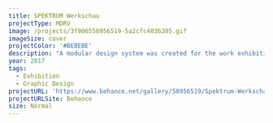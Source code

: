 ```yaml
---
title: SPEKTRUM Werkschau
projectType: MDRV
image: /projects/3f906558956519-5a2cfc403b205.gif
imageSize: cover
projectColor: '#BEBEBE'
description: "A modular design system was created for the work exhibition of the MD14, Media Design course at the DHBW Ravensburg. A5 fields, combined as desired, are assembled into posters and a guidance system. The use of chrome paper reflects the environment and the monochrome design illuminates in the entire color spectrum.\nThe DIN A5 format enabled us to create a signage system that could be quickly adapted to meet specific requirements. For example, during the course of the work show, we designed directional arrows and printed them out in black and white on our copiers.\n\nArt Direction\_[Tobias Müller]()\_[Nicolas Bernklau]()\_[Felix Buhler]()\_[Tobias Tapken]()\_\n\nSupervision\_[Prof. Dr. Klaus Birk]() \n\nWeb Design & Coding\_[Florian Windbacher]()\_\n\nAnimated Posters\_[Hanna Viellehner]()\_\n\nSocial Media\_[Dario Suppan]()\n"
year: 2017
tags:
  - Exhibition
  - Graphic Design
projectURL: 'https://www.behance.net/gallery/58956519/Spektrum-Werkschau'
projectURLSite: Behance
size: Normal
---
```


